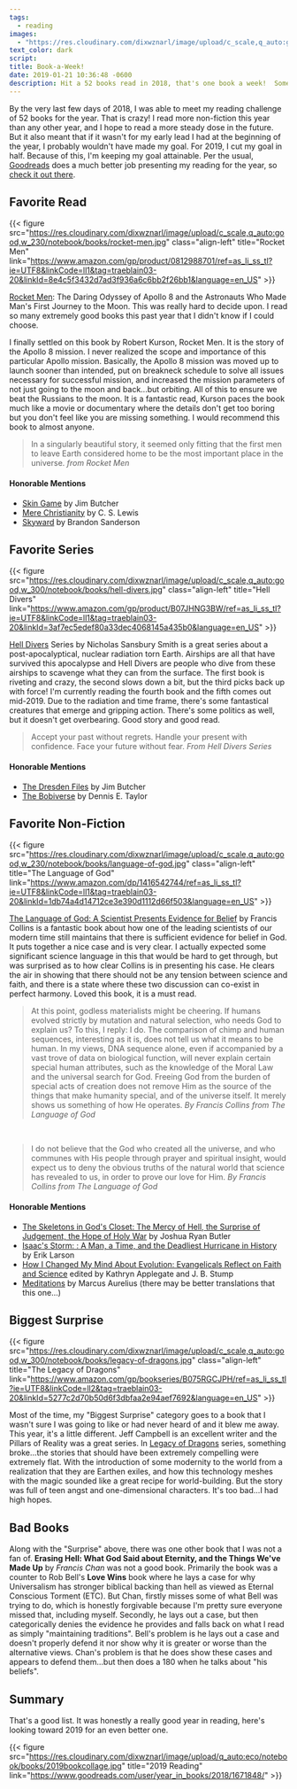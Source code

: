 ```yaml
---
tags:
  - reading
images:
  - "https://res.cloudinary.com/dixwznarl/image/upload/c_scale,q_auto:good/notebook/books-in-grass.jpg"
text_color: dark
script:
title: Book-a-Week!
date: 2019-01-21 10:36:48 -0600
description: Hit a 52 books read in 2018, that's one book a week!  Some great books and some duds, check them out!
---
```


By the very last few days of 2018, I was able to meet my reading challenge of 52 books for the year. That is crazy! I read more non-fiction this year than any other year, and I hope to read a more steady dose in the future. But it also meant that if it wasn't for my early lead I had at the beginning of the year, I probably wouldn't have made my goal. For 2019, I cut my goal in half. Because of this, I'm keeping my goal attainable. Per the usual, [Goodreads][] does a much better job presenting my reading for the year, so [check it out there][2018].

## Favorite Read

{{< figure src="https://res.cloudinary.com/dixwznarl/image/upload/c_scale,q_auto:good,w_230/notebook/books/rocket-men.jpg" class="align-left" title="Rocket Men" link="https://www.amazon.com/gp/product/0812988701/ref=as_li_ss_tl?ie=UTF8&linkCode=ll1&tag=traeblain03-20&linkId=8e4c5f3432d7ad3f936a6c6bb2f26bb1&language=en_US" >}} 

[Rocket Men][]: The Daring Odyssey of Apollo 8 and the Astronauts Who Made Man's First Journey to the Moon. This was really hard to decide upon. I read so many extremely good books this past year that I didn't know if I could choose.

I finally settled on this book by Robert Kurson, Rocket Men. It is the story of the Apollo 8 mission. I never realized the scope and importance of this particular Apollo mission. Basically, the Apollo 8 mission was moved up to launch sooner than intended, put on breakneck schedule to solve all issues necessary for successful mission, and increased the mission parameters of not just going to the moon and back...but orbiting. All of this to ensure we beat the Russians to the moon. It is a fantastic read, Kurson paces the book much like a movie or documentary where the details don't get too boring but you don't feel like you are missing something. I would recommend this book to almost anyone. <br class="u-cf">

> In a singularly beautiful story, it seemed only fitting that the first men to leave Earth considered home to be the most important place in the universe.
> <cite>from Rocket Men</cite>

#### Honorable Mentions

- [Skin Game][] by Jim Butcher
- [Mere Christianity][] by C. S. Lewis
- [Skyward][] by Brandon Sanderson

## Favorite Series

{{< figure src="https://res.cloudinary.com/dixwznarl/image/upload/c_scale,q_auto:good,w_300/notebook/books/hell-divers.jpg" class="align-left" title="Hell Divers" link="https://www.amazon.com/gp/product/B07JHNG3BW/ref=as_li_ss_tl?ie=UTF8&linkCode=ll1&tag=traeblain03-20&linkId=3af7ec5edef80a33dec4068145a435b0&language=en_US" >}} 

[Hell Divers][] Series by Nicholas Sansbury Smith is a great series about a post-apocalyptical, nuclear radiation torn Earth. Airships are all that have survived this apocalypse and Hell Divers are people who dive from these airships to scavenge what they can from the surface. The first book is riveting and crazy, the second slows down a bit, but the third picks back up with force! I'm currently reading the fourth book and the fifth comes out mid-2019. Due to the radiation and time frame, there's some fantastical creatures that emerge and gripping action. There's some politics as well, but it doesn't get overbearing. Good story and good read. <br class="u-cf">

> Accept your past without regrets. Handle your present with confidence. Face your future without fear.
> <cite>From Hell Divers Series</cite>

#### Honorable Mentions

- [The Dresden Files][dresden files] by Jim Butcher
- [The Bobiverse][bobiverse] by Dennis E. Taylor

## Favorite Non-Fiction

{{< figure src="https://res.cloudinary.com/dixwznarl/image/upload/c_scale,q_auto:good,w_230/notebook/books/language-of-god.jpg" class="align-left" title="The Language of God" link="https://www.amazon.com/dp/1416542744/ref=as_li_ss_tl?ie=UTF8&linkCode=ll1&tag=traeblain03-20&linkId=1db74a4d14712ce3e390d1112d66f503&language=en_US" >}} 

[The Language of God: A Scientist Presents Evidence for Belief][language of god] by Francis Collins is a fantastic book about how one of the leading scientists of our modern time still maintains that there is sufficient evidence for belief in God. It puts together a nice case and is very clear. I actually expected some significant science language in this that would be hard to get through, but was surprised as to how clear Collins is in presenting his case. He clears the air in showing that there should not be any tension between science and faith, and there is a state where these two discussion can co-exist in perfect harmony. Loved this book, it is a must read. <br class="u-cf">

> At this point, godless materialists might be cheering. If humans evolved strictly by mutation and natural selection, who needs God to explain us? To this, I reply: I do. The comparison of chimp and human sequences, interesting as it is, does not tell us what it means to be human. In my views, DNA sequence alone, even if accompanied by a vast trove of data on biological function, will never explain certain special human attributes, such as the knowledge of the Moral Law and the universal search for God. Freeing God from the burden of special acts of creation does not remove Him as the source of the things that make humanity special, and of the universe itself. It merely shows us something of how He operates.
> <cite>By Francis Collins from The Language of God</cite>

<br class="u-cf">

> I do not believe that the God who created all the universe, and who communes with His people through prayer and spiritual insight, would expect us to deny the obvious truths of the natural world that science has revealed to us, in order to prove our love for Him.
> <cite>By Francis Collins from The Language of God</cite>

#### Honorable Mentions

- [The Skeletons in God's Closet: The Mercy of Hell, the Surprise of Judgement, the Hope of Holy War][skeleton] by Joshua Ryan Butler
- [Isaac's Storm: : A Man, a Time, and the Deadliest Hurricane in History][isaacs storm] by Erik Larson
- [How I Changed My Mind About Evolution: Evangelicals Reflect on Faith and Science][evolution] edited by Kathryn Applegate and J. B. Stump
- [Meditations][] by Marcus Aurelius (there may be better translations that this one...)

## Biggest Surprise

{{< figure src="https://res.cloudinary.com/dixwznarl/image/upload/c_scale,q_auto:good,w_300/notebook/books/legacy-of-dragons.jpg" class="align-left" title="The Legacy of Dragons" link="https://www.amazon.com/gp/bookseries/B075RGCJPH/ref=as_li_ss_tl?ie=UTF8&linkCode=ll2&tag=traeblain03-20&linkId=5277c2d70b50d6f3dbfaa2e94aef7692&language=en_US" >}} 

Most of the time, my "Biggest Surprise" category goes to a book that I wasn't sure I was going to like or had never heard of and it blew me away. This year, it's a little different. Jeff Campbell is an excellent writer and the Pillars of Reality was a great series. In [Legacy of Dragons][legacy] series, something broke...the stories that should have been extremely compelling were extremely flat. With the introduction of some modernity to the world from a realization that they are Earthen exiles, and how this technology meshes with the magic sounded like a great recipe for world-building. But the story was full of teen angst and one-dimensional characters. It's too bad...I had high hopes. <br class="u-cf">

## Bad Books

Along with the "Surprise" above, there was one other book that I was not a fan of. **Erasing Hell: What God Said about Eternity, and the Things We've Made Up** by _Francis Chan_ was not a good book. Primarily the book was a counter to Rob Bell's **Love Wins** book where he lays a case for why Universalism has stronger biblical backing than hell as viewed as Eternal Conscious Torment (ETC). But Chan, firstly misses some of what Bell was trying to do, which is honestly forgivable because I'm pretty sure everyone missed that, including myself. Secondly, he lays out a case, but then categorically denies the evidence he provides and falls back on what I read as simply "maintaining traditions". Bell's problem is he lays out a case and doesn't properly defend it nor show why it is greater or worse than the alternative views. Chan's problem is that he does show these cases and appears to defend them...but then does a 180 when he talks about "his beliefs".

## Summary

That's a good list. It was honestly a really good year in reading, here's looking toward 2019 for an even better one.

{{< figure src="https://res.cloudinary.com/dixwznarl/image/upload/q_auto:eco/notebook/books/2019bookcollage.jpg" title="2019 Reading" link="https://www.goodreads.com/user/year_in_books/2018/1671848/" >}}

[goodreads]: https://www.goodreads.com/
[2018]: https://www.goodreads.com/user/year_in_books/2018/1671848/
[rocket men]: https://www.amazon.com/gp/product/0812988701/ref=as_li_ss_tl?ie=UTF8&linkCode=ll1&tag=traeblain03-20&linkId=8e4c5f3432d7ad3f936a6c6bb2f26bb1&language=en_US
[skin game]: https://www.amazon.com/gp/product/0451464397/ref=as_li_ss_tl?ie=UTF8&linkCode=ll1&tag=traeblain03-20&linkId=6044f18f78e550dc77d4fcb3b714a604&language=en_US
[mere christianity]: https://www.amazon.com/gp/product/0684823780/ref=as_li_ss_tl?ie=UTF8&linkCode=ll1&tag=traeblain03-20&linkId=7bbe9f73f6e65dea0095757760db7e2a&language=en_US
[skyward]: https://www.amazon.com/gp/product/1473217857/ref=as_li_ss_tl?ie=UTF8&linkCode=ll1&tag=traeblain03-20&linkId=74d10056f01395eaf245847c37c707be&language=en_US
[hell divers]: https://www.amazon.com/dp/B0BZDSPTWH?binding=kindle_edition&searchxofy=true&ref_=dbs_s_aps_series_rwt_tkin&qid=1706295876&sr=8-8&tag=traeblain03-20
[dresden files]: https://www.amazon.com/s/ref=as_li_ss_tl?url=search-alias=stripbooks&field-keywords=The+Dresden+Files&linkCode=ll2&tag=traeblain-20&linkId=e6139913e2df0b52cb8f86b0aa35a4e3
[bobiverse]: https://www.amazon.com/gp/product/B073DCB98Y/ref=as_li_ss_tl?ie=UTF8&linkCode=ll1&tag=traeblain03-20&linkId=f79174f455352b8346e69230b1f57a14&language=en_US
[language of god]: https://www.amazon.com/dp/1416542744/ref=as_li_ss_tl?ie=UTF8&linkCode=ll1&tag=traeblain03-20&linkId=1db74a4d14712ce3e390d1112d66f503&language=en_US
[skeleton]: https://www.amazon.com/gp/product/0529100819/ref=as_li_ss_tl?ie=UTF8&linkCode=ll1&tag=traeblain03-20&linkId=bc4e61cdf8edcad126f28805cef1c92a&language=en_US
[isaacs storm]: https://www.amazon.com/gp/product/0375708278/ref=as_li_ss_tl?ie=UTF8&linkCode=ll1&tag=traeblain03-20&linkId=7e4fba5684f0b57411127cc97aa1d105&language=en_US
[evolution]: https://www.amazon.com/gp/product/0830852905/ref=as_li_ss_tl?ie=UTF8&linkCode=ll1&tag=traeblain03-20&linkId=20140ad5c1959205c6110754a24cde89&language=en_US
[meditations]: https://www.amazon.com/gp/product/0143036270/ref=as_li_ss_tl?ie=UTF8&linkCode=ll1&tag=traeblain03-20&linkId=af7bd32b2457883a899a3d620267d8d6&language=en_US
[legacy]: https://www.amazon.com/gp/bookseries/B075RGCJPH/ref=as_li_ss_tl?ie=UTF8&linkCode=ll2&tag=traeblain03-20&linkId=5277c2d70b50d6f3dbfaa2e94aef7692&language=en_US
